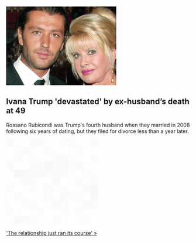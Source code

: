
![Ivana Trump 'devastated' by ex-husband’s death at 49](./20211031055857.png)
## Ivana Trump 'devastated' by ex-husband’s death at 49

Rossano Rubicondi was Trump's fourth husband when they married in 2008 following six years of dating, but they filed for divorce less than a year later.

![pic](../square_bg.png)

['The relationship just ran its course' »](https://www.yahoo.com/entertainment/ivana-trumps-ex-husband-rossano-165158506.html)
